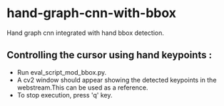 # hand-graph-cnn-with-bbox
Hand graph cnn integrated with hand bbox detection. 
## Controlling the cursor using hand keypoints :  
* Run eval_script_mod_bbox.py.
* A cv2 window should appear showing the detected keypoints in the webstream.This can be used as a reference.
* To stop execution, press 'q' key.
